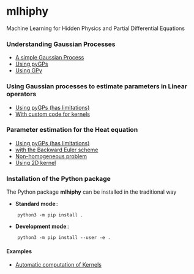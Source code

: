# mlhiphy
Machine Learning for Hidden Physics and Partial Differential Equations


### Understanding Gaussian Processes

* [A simple Gaussian Process](http://nbviewer.jupyter.org/github/ratnania/mlhiphy/blob/master/simple_gp.ipynb)
* [Using pyGPs](http://nbviewer.jupyter.org/github/ratnania/mlhiphy/blob/master/Simple%20GP%20with%20pyGPs.ipynb)
* [Using GPy](http://nbviewer.jupyter.org/github/ratnania/mlhiphy/blob/master/simple_gp_GPy.ipynb)



### Using Gaussian processes to estimate parameters in Linear operators

* [Using pyGPs (has limitations)](http://nbviewer.jupyter.org/github/ratnania/mlhiphy/blob/master/Parameter%20Estimation_2%20with%20pyGPs.ipynb)
* [With custom code for kernels](http://nbviewer.jupyter.org/github/ratnania/mlhiphy/blob/master/par_est.ipynb)


### Parameter estimation for the Heat equation

* [Using pyGPs (has limitations)](http://nbviewer.jupyter.org/github/ratnania/mlhiphy/blob/master/Heat_Equation_with_pyGPs.ipynb)
* [with the Backward Euler scheme](http://nbviewer.jupyter.org/github/ratnania/mlhiphy/blob/master/heat_eqn_numerical_gp.ipynb)
* [Non-homogeneous problem](http://nbviewer.jupyter.org/github/ratnania/mlhiphy/blob/master/heat_eqn_non_homo_numerical_gp.ipynb)
* [Using 2D kernel](http://nbviewer.jupyter.org/github/ratnania/mlhiphy/blob/master/heat_eqn.ipynb)


### Installation of the Python package

The Python package **mlhiphy** can be installed in the traditional way


* **Standard mode**::

```shell
    python3 -m pip install .
```

* **Development mode**::

```shell
    python3 -m pip install --user -e .
```

#### Examples

* [Automatic computation of Kernels](http://nbviewer.jupyter.org/github/ratnania/mlhiphy/blob/devel-ara/autoker/01_example_1d.ipynb)

